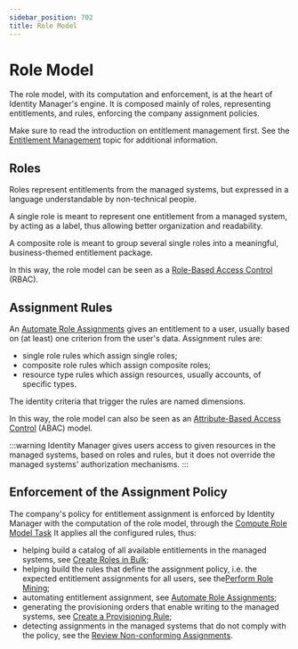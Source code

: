 ```yaml
---
sidebar_position: 702
title: Role Model
---
```


# Role Model

The role model, with its computation and enforcement, is at the heart of Identity Manager's engine. It is composed mainly of roles, representing entitlements, and rules, enforcing the company assignment policies.

Make sure to read the introduction on entitlement management first. See the [Entitlement Management](../../introduction-guide/overview/entitlement-management/index "Entitlement Management") topic for additional information.

## Roles

Roles represent entitlements from the managed systems, but expressed in a language understandable by non-technical people.

A single role is meant to represent one entitlement from a managed system, by acting as a label, thus allowing better organization and readability.

A composite role is meant to group several single roles into a meaningful, business-themed entitlement package.

In this way, the role model can be seen as a [Role-Based Access Control](https://en.wikipedia.org/wiki/Role-based_access_control) (RBAC).

## Assignment Rules

An [Automate Role Assignments](../../user-guide/optimize/assignment-automation/automate-role-assignment/index) gives an entitlement to a user, usually based on (at least) one criterion from the user's data. Assignment rules are:

* single role rules which assign single roles;
* composite role rules which assign composite roles;
* resource type rules which assign resources, usually accounts, of specific types.

The identity criteria that trigger the rules are named dimensions.

In this way, the role model can also be seen as an [Attribute-Based Access Control](https://en.wikipedia.org/wiki/Attribute-based_access_control) (ABAC) model.

:::warning
Identity Manager gives users access to given resources in the managed systems, based on roles and rules, but it does not override the managed systems' authorization mechanisms.
:::

## Enforcement of the Assignment Policy

The company's policy for entitlement assignment is enforced by Identity Manager with the computation of the role model, through the [Compute Role Model Task](../toolkit/xml-configuration/jobs/tasks/server/computerolemodeltask/index "ComputeRoleModelTask") It applies all the configured rules, thus:

* helping build a catalog of all available entitlements in the managed systems, see [Create Roles in Bulk](../../user-guide/set-up/single-roles-catalog-creation/role-naming-rule-creation/index);
* helping build the rules that define the assignment policy, i.e. the expected entitlement assignments for all users, see the[Perform Role Mining](../../user-guide/optimize/assignment-automation/role-mining/index "Perform Role Mining");
* automating entitlement assignment, see [Automate Role Assignments](../../user-guide/optimize/assignment-automation/automate-role-assignment/index);
* generating the provisioning orders that enable writing to the managed systems, see [Create a Provisioning Rule](../../user-guide/set-up/provisioning-rule-creation/index);
* detecting assignments in the managed systems that do not comply with the policy, see the [Review Non-conforming Assignments](../../user-guide/administrate/non-conforming-assignment-review/index "Review Non-conforming Assignments").